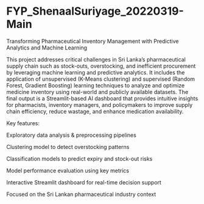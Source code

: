 # FYP_ShenaalSuriyage_20220319-Main
Transforming Pharmaceutical Inventory Management with Predictive Analytics and Machine Learning

This project addresses critical challenges in Sri Lanka’s pharmaceutical supply chain such as stock-outs, overstocking, and inefficient procurement by leveraging machine learning and predictive analytics. It includes the application of unsupervised (K-Means clustering) and supervised (Random Forest, Gradient Boosting) learning techniques to analyze and optimize medicine inventory using real-world and publicly available datasets. The final output is a Streamlit-based AI dashboard that provides intuitive insights for pharmacists, inventory managers, and policymakers to improve supply chain efficiency, reduce wastage, and enhance medication availability.

Key features:

Exploratory data analysis & preprocessing pipelines

Clustering model to detect overstocking patterns

Classification models to predict expiry and stock-out risks

Model performance evaluation using key metrics

Interactive Streamlit dashboard for real-time decision support

Focused on the Sri Lankan pharmaceutical industry context
